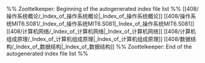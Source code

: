 %% Zoottelkeeper: Beginning of the autogenerated index file list  %%
 [[408/操作系统概论/_Index_of_操作系统概论|_Index_of_操作系统概论]]
 [[408/操作系统MIT6.S081/_Index_of_操作系统MIT6.S081|_Index_of_操作系统MIT6.S081]]
 [[408/计算机网络/_Index_of_计算机网络|_Index_of_计算机网络]]
 [[408/计算机组成原理/_Index_of_计算机组成原理|_Index_of_计算机组成原理]]
 [[408/数据结构/_Index_of_数据结构|_Index_of_数据结构]]
%% Zoottelkeeper: End of the autogenerated index file list  %%
